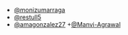 - [@monizumarraga](https://github.com/monizumarraga)
- [@restull5](https://github.com/restull5)
- [@amagonzalez27](https://github.com/amagonzalez27)
+[@Manvi-Agrawal](https://github.com/Manvi-Agrawal)

